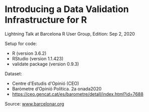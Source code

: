 # Introducing a Data Validation Infrastructure for R

Lightning Talk at Barcelona R User Group, Edition: Sep 2, 2020

Setup for code:

- R (version 3.6.2)
- RStudio (version 1.1.423)
- validate package (version 0.9.3)

Dataset:

- Centre d'Estudis d'Opinió (CEO)
- Baròmetre d‘Opinió Política. 2a onada2020
- https://ceo.gencat.cat/es/barometre/detall/index.html?id=7688

Source: www.barcelonar.org
